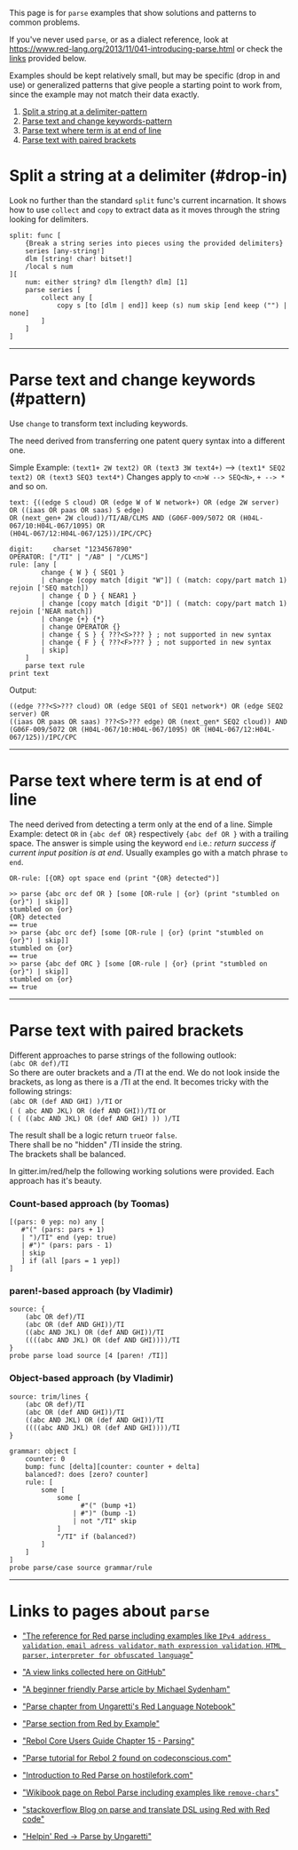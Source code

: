 This page is for `parse` examples that show solutions and patterns to common problems.

If you've never used `parse`, or as a dialect reference, look at 
https://www.red-lang.org/2013/11/041-introducing-parse.html
or check the [links](#Links-to-pages-about-parse) provided below.

Examples should be kept relatively small, but may be specific (drop in and use) or generalized patterns that give people a starting point to work from, since the example may not match their data exactly.

1. [Split a string at a delimiter-pattern](#split-a-string-at-a-delimiter-pattern)
2. [Parse text and change keywords-pattern](#Parse-text-and-change-keywords-pattern)
3. [Parse text where term is at end of line](#Parse-text-where-term-is-at-end-of-line)
4. [Parse text with paired brackets](#Parse-text-with-paired-brackets)

# Split a string at a delimiter (#drop-in)

Look no further than the standard `split` func's current incarnation. It shows how to use `collect` and `copy` to extract data as it moves through the string looking for delimiters.

```Red
split: func [
	{Break a string series into pieces using the provided delimiters} 
	series [any-string!]
	dlm [string! char! bitset!]
	/local s num
][
	num: either string? dlm [length? dlm] [1] 
	parse series [
		collect any [
			copy s [to [dlm | end]] keep (s) num skip [end keep ("") | none]
		]
	]
]
```
***
# Parse text and change keywords (#pattern)
Use ``change`` to transform text including keywords. 

The need derived from transferring one patent query syntax into a different one.

Simple Example: ``(text1+ 2W text2) OR (text3 3W text4+)`` --> ``(text1* SEQ2 text2) OR (text3 SEQ3 text4*)``
Changes apply to ``<n>W --> SEQ<N>``, ``+ --> *`` and so on.

```Red
text: {((edge S cloud) OR (edge W of W network+) OR (edge 2W server) OR ((iaas OR paas OR saas) S edge) 
OR (next_gen+ 2W cloud))/TI/AB/CLMS AND (G06F-009/5072 OR (H04L-067/10:H04L-067/1095) OR 
(H04L-067/12:H04L-067/125))/IPC/CPC}

digit:     charset "1234567890"
OPERATOR: ["/TI" | "/AB" | "/CLMS"]
rule: [any [ 
		change { W } { SEQ1 } 
		| change [copy match [digit "W"]] ( (match: copy/part match 1) rejoin ['SEQ match]) 
		| change { D } { NEAR1 } 
		| change [copy match [digit "D"]] ( (match: copy/part match 1) rejoin ['NEAR match]) 
		| change {+} {*}
		| change OPERATOR {}
		| change { S } { ???<S>??? } ; not supported in new syntax
		| change { F } { ???<F>??? } ; not supported in new syntax
		| skip]
	]
	parse text rule
print text
```
Output:

```Red
((edge ???<S>??? cloud) OR (edge SEQ1 of SEQ1 network*) OR (edge SEQ2 server) OR 
((iaas OR paas OR saas) ???<S>??? edge) OR (next_gen* SEQ2 cloud)) AND 
(G06F-009/5072 OR (H04L-067/10:H04L-067/1095) OR (H04L-067/12:H04L-067/125))/IPC/CPC
```
***
# Parse text where term is at end of line
The need derived from detecting a term only at the end of a line.
Simple Example: detect ``OR`` in ``{abc def OR}`` respectively ``{abc def OR }`` with a trailing space.
The answer is simple using the keyword ``end`` i.e.:  _return success if current input position is at end_.
Usually examples go with a match phrase ``to end``.

```Red
OR-rule: [{OR} opt space end (print "{OR} detected")]
```

```Red
>> parse {abc orc def OR } [some [OR-rule | {or} (print "stumbled on {or}") | skip]]
stumbled on {or}
{OR} detected
== true
>> parse {abc orc def} [some [OR-rule | {or} (print "stumbled on {or}") | skip]]
stumbled on {or}
== true
>> parse {abc def ORC } [some [OR-rule | {or} (print "stumbled on {or}") | skip]]
stumbled on {or}
== true
```
***
# Parse text with paired brackets
Different approaches to parse strings of the following outlook:<br>
`(abc OR def)/TI`<br>
So there are outer brackets and a /TI at the end. 
We do not look inside the brackets, as long as there is a /TI at the end.
It becomes tricky with the following strings:<br>
`(abc OR (def AND GHI) )/TI` or <br>
`( ( abc AND JKL) OR (def AND GHI))/TI` or <br>
`( ( ((abc AND JKL) OR (def AND GHI) )) )/TI`<br>

The result shall be a logic return `true`or `false`.<br>
There shall be no "hidden" /TI inside the string.<br>
The brackets shall be balanced.

In gitter.im/red/help the following working solutions were provided.
Each approach has it's beauty.<br>
### Count-based approach (by Toomas)
```Red
[(pars: 0 yep: no) any [
   #"(" (pars: pars + 1) 
   | ")/TI" end (yep: true) 
   | #")" (pars: pars - 1) 
   | skip
   ] if (all [pars = 1 yep])
]
```
### paren!-based approach (by Vladimir)
```Red
source: {
    (abc OR def)/TI
    (abc OR (def AND GHI))/TI
    ((abc AND JKL) OR (def AND GHI))/TI
    ((((abc AND JKL) OR (def AND GHI))))/TI
}
probe parse load source [4 [paren! /TI]]
```
### Object-based approach (by Vladimir)
```Red
source: trim/lines {
    (abc OR def)/TI
    (abc OR (def AND GHI))/TI
    ((abc AND JKL) OR (def AND GHI))/TI
    ((((abc AND JKL) OR (def AND GHI))))/TI
}

grammar: object [
    counter: 0
    bump: func [delta][counter: counter + delta]
    balanced?: does [zero? counter]
    rule: [
        some [
            some [
                  #"(" (bump +1) 
                | #")" (bump -1)
                | not "/TI" skip
            ] 
            "/TI" if (balanced?)
        ]
    ] 
]
probe parse/case source grammar/rule
```
***

# Links to pages about `parse`

* ["The reference for Red parse including examples like 
``IPv4 address validation``, ``email adress validator``, ``math expression validation``, ``HTML parser``, ``interpreter for obfuscated language``"](https://www.red-lang.org/2013/11/041-introducing-parse.html)

* ["A view links collected here on GitHub"](https://github.com/red/red/wiki/%5BDOC%5D-Parse#learning-resources-for-parse)

* ["A beginner friendly Parse article by Michael Sydenham"](http://www.michaelsydenham.com/reds-parse-dialect/)

* ["Parse chapter from Ungaretti's Red Language Notebook"](https://ungaretti.gitbooks.io/red-language-notebook/content/parse.html)

* ["Parse section from Red by Example"](http://www.red-by-example.org/parse.html)

* ["Rebol Core Users Guide Chapter 15 - Parsing"](http://www.rebol.com/docs/core23/rebolcore-15.html)

* ["Parse tutorial for Rebol 2 found on codeconscious.com"](http://www.codeconscious.com/rebol/parse-tutorial.html)

* ["Introduction to Red Parse on hostilefork.com"](http://blog.hostilefork.com/why-rebol-red-parse-cool/)

* ["Wikibook page on Rebol Parse including examples like ``remove-chars``"](https://en.wikibooks.org/wiki/Rebol_Programming/Language_Features/Parse/Parse_expressions)

* ["stackoverflow Blog on parse and translate DSL using Red with Red code"](https://stackoverflow.com/questions/48454538/how-to-parse-and-translate-dsl-using-red-or-rebol)

* ["Helpin' Red -> Parse by Ungaretti"](http://helpin.red/Parse.html)
